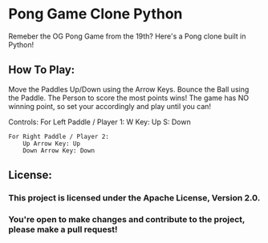 # Pong Game Clone Python
 
Remeber the OG Pong Game from the 19th? Here's a Pong clone built in Python!

## How To Play:
Move the Paddles Up/Down using the Arrow Keys.
Bounce the Ball using the Paddle.
The Person to score the most points wins!
The game has NO winning point, so set your accordingly and play until you can!

Controls:
    For Left Paddle / Player 1:
        W Key: Up
        S: Down

    For Right Paddle / Player 2:
        Up Arrow Key: Up
        Down Arrow Key: Down

## License:

### This project is licensed under the Apache License, Version 2.0. 
### You're open to make changes and contribute to the project, please make a pull request!